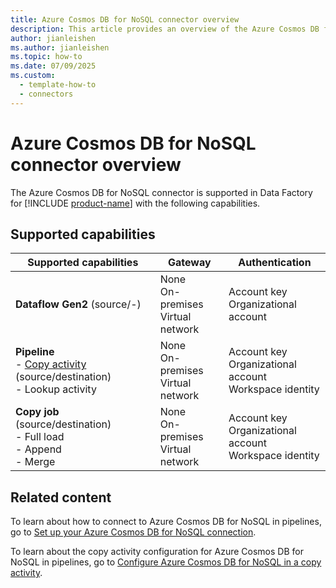 ```yaml
---
title: Azure Cosmos DB for NoSQL connector overview
description: This article provides an overview of the Azure Cosmos DB for NoSQL connector in Microsoft Fabric.
author: jianleishen
ms.author: jianleishen
ms.topic: how-to
ms.date: 07/09/2025
ms.custom:
  - template-how-to
  - connectors
---
```


# Azure Cosmos DB for NoSQL connector overview

The Azure Cosmos DB for NoSQL connector is supported in Data Factory for [!INCLUDE [product-name](../includes/product-name.md)] with the following capabilities.

## Supported capabilities

| Supported capabilities                                                                 | Gateway                        | Authentication   |
|----------------------------------------------------------------------------------------|--------------------------------|------------------|
| **Dataflow Gen2** (source/-)                                                           | None<br> On-premises<br> Virtual network | Account key<br> Organizational account |
| **Pipeline** <br>- [Copy activity](connector-azure-cosmosdb-for-nosql-copy-activity.md) (source/destination)<br>- Lookup activity        | None<br> On-premises<br> Virtual network | Account key<br> Organizational account<br> Workspace identity|
| **Copy job** (source/destination) <br>- Full load<br>- Append <br>- Merge|None<br> On-premises<br> Virtual network |Account key<br> Organizational account<br> Workspace identity|

## Related content

To learn about how to connect to Azure Cosmos DB for NoSQL in pipelines, go to [Set up your Azure Cosmos DB for NoSQL connection](connector-azure-cosmosdb-for-nosql.md).

To learn about the copy activity configuration for Azure Cosmos DB for NoSQL in pipelines, go to [Configure Azure Cosmos DB for NoSQL in a copy activity](connector-azure-cosmosdb-for-nosql-copy-activity.md).
